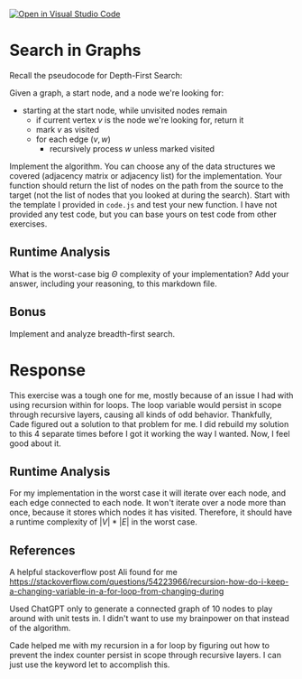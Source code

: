 [![Open in Visual Studio Code](https://classroom.github.com/assets/open-in-vscode-718a45dd9cf7e7f842a935f5ebbe5719a5e09af4491e668f4dbf3b35d5cca122.svg)](https://classroom.github.com/online_ide?assignment_repo_id=12472910&assignment_repo_type=AssignmentRepo)
# Search in Graphs

Recall the pseudocode for Depth-First Search:

Given a graph, a start node, and a node we're looking for:
- starting at the start node, while unvisited nodes remain
    - if current vertex $v$ is the node we're looking for, return it
    - mark $v$ as visited
    - for each edge $(v,w)$
        - recursively process $w$ unless marked visited

Implement the algorithm. You can choose any of the data structures we covered
(adjacency matrix or adjacency list) for the implementation. Your function
should return the list of nodes on the path from the source to the target (not
the list of nodes that you looked at during the search). Start with the template
I provided in `code.js` and test your new function. I have not provided any test
code, but you can base yours on test code from other exercises.

## Runtime Analysis

What is the worst-case big $\Theta$ complexity of your implementation? Add your
answer, including your reasoning, to this markdown file.

## Bonus

Implement and analyze breadth-first search.

# Response

This exercise was a tough one for me, mostly because of an issue I had with using recursion within for loops. The loop variable would persist in scope through recursive layers, causing all kinds of odd behavior. Thankfully, Cade figured out a solution to that problem for me. I did rebuild my solution to this 4 separate times before I got it working the way I wanted. Now, I feel good about it.

## Runtime Analysis

For my implementation in the worst case it will iterate over each node, and each edge connected to each node. It won't iterate over a node more than once, because it stores which nodes it has visited. Therefore, it should have a runtime complexity of $|V|*|E|$ in the worst case.

## References

A helpful stackoverflow post Ali found for me
https://stackoverflow.com/questions/54223966/recursion-how-do-i-keep-a-changing-variable-in-a-for-loop-from-changing-during

Used ChatGPT only to generate a connected graph of 10 nodes to play around with unit tests in. I didn't want to use my brainpower on that instead of the algorithm.

Cade helped me with my recursion in a for loop by figuring out how to prevent the index counter persist in scope through recursive layers. I can just use the keyword let to accomplish this.